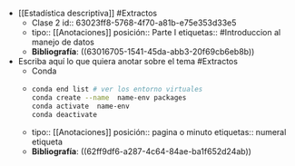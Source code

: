 - [[Estadística descriptiva]] #Extractos
	- Clase 2
	  id:: 63023ff8-5768-4f70-a81b-e75e353d33e5
	- tipo:: [[Anotaciones]]
	  posición:: Parte I
	  etiquetas:: #Introduccion al manejo de datos
	- **Bibliografía**: ((63016705-1541-45da-abb3-20f69cb6eb8b))
- Escriba aquí lo que quiera anotar sobre el tema #Extractos
	- Conda
	- ```bash
	  conda end list # ver los entorno virtuales
	  conda create --name  name-env packages
	  conda activate  name-env
	  conda deactivate
	  ```
	- tipo:: [[Anotaciones]]
	  posición:: pagina o minuto
	  etiquetas:: numeral etiqueta
	- **Bibliografía**: ((62ff9df6-a287-4c64-84ae-ba1f652d24ab))